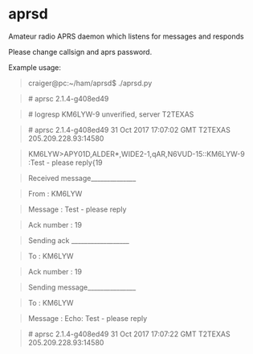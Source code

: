 # aprsd
Amateur radio APRS daemon which listens for messages and responds

Please change callsign and aprs password.

Example usage:


> craiger@pc:~/ham/aprsd$ ./aprsd.py

> \# aprsc 2.1.4-g408ed49

> \# logresp KM6LYW-9 unverified, server T2TEXAS

> \# aprsc 2.1.4-g408ed49 31 Oct 2017 17:07:02 GMT T2TEXAS 205.209.228.93:14580

>KM6LYW>APY01D,ALDER*,WIDE2-1,qAR,N6VUD-15::KM6LYW-9 :Test - please reply{19

>Received message______________

>From       : KM6LYW

>Message    : Test - please reply

>Ack number : 19

>Sending ack __________________

>To         : KM6LYW

>Ack number : 19

>Sending message_______________

>To         : KM6LYW

>Message    : Echo: Test - please reply

>\# aprsc 2.1.4-g408ed49 31 Oct 2017 17:07:22 GMT T2TEXAS 205.209.228.93:14580

